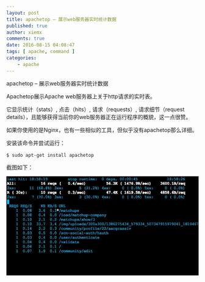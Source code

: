 ```yaml
---
layout: post
title: apachetop – 展示web服务器实时统计数据
published: true
author: xiemx
comments: true
date: 2016-08-15 04:08:47
tags: [ apache, command ]
categories:
    - apache
---
```


apachetop – 展示web服务器实时统计数据

Apachetop展示Apache web服务器上关于http请求的实时表。

它显示统计（stats）, 点击（hits）, 请求（requests）, 请求细节（request details），且能够获得当前你的web服务器正在运行程序的概貌，这一点很赞。

如果你使用的是Nginx，也有一些相似的工具，但似乎没有apachetop那么详细。

安装该命令并尝试运行：
```shell
$ sudo apt-get install apachetop 
```
截图如下：

![img](/images/img_57b1811567e55.png)